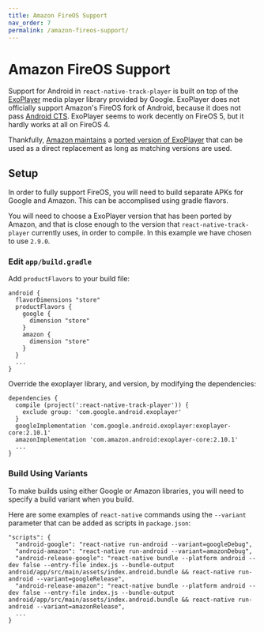 ```yaml
---
title: Amazon FireOS Support
nav_order: 7
permalink: /amazon-fireos-support/
---
```


# Amazon FireOS Support

Support for Android in `react-native-track-player` is built on top of the [ExoPlayer](https://github.com/google/ExoPlayer) media player library provided by Google. ExoPlayer does not officially support Amazon's FireOS fork of Android, because it does not pass [Android CTS](https://source.android.com/compatibility/cts). ExoPlayer seems to work decently on FireOS 5, but it hardly works at all on FireOS 4.

Thankfully, [Amazon maintains](https://developer.amazon.com/docs/fire-tv/media-players.html#exoplayer) a [ported version of ExoPlayer](https://github.com/amzn/exoplayer-amazon-port) that can be used as a direct replacement as long as matching versions are used.

## Setup

In order to fully support FireOS, you will need to build separate APKs for Google and Amazon. This can be accomplised using gradle flavors.

You will need to choose a ExoPlayer version that has been ported by Amazon, and that is close enough to the version that `react-native-track-player` currently uses, in order to compile. In this example we have chosen to use `2.9.0`.

### Edit `app/build.gradle`

Add `productFlavors` to your build file:

```
android {
  flavorDimensions "store"
  productFlavors {
    google {
      dimension "store"
    }
    amazon {
      dimension "store"
    }
  }
  ...
}
```

Override the exoplayer library, and version, by modifying the dependencies:

```
dependencies {
  compile (project(':react-native-track-player')) {
    exclude group: 'com.google.android.exoplayer'
  }
  googleImplementation 'com.google.android.exoplayer:exoplayer-core:2.10.1'
  amazonImplementation 'com.amazon.android:exoplayer-core:2.10.1'
  ...
}
```

### Build Using Variants

To make builds using either Google or Amazon libraries, you will need to specify a build variant when you build.

Here are some examples of `react-native` commands using the `--variant` parameter that can be added as scripts in `package.json`:

```
"scripts": {
  "android-google": "react-native run-android --variant=googleDebug",
  "android-amazon": "react-native run-android --variant=amazonDebug",
  "android-release-google": "react-native bundle --platform android --dev false --entry-file index.js --bundle-output android/app/src/main/assets/index.android.bundle && react-native run-android --variant=googleRelease",
  "android-release-amazon": "react-native bundle --platform android --dev false --entry-file index.js --bundle-output android/app/src/main/assets/index.android.bundle && react-native run-android --variant=amazonRelease",
  ...
}
```
